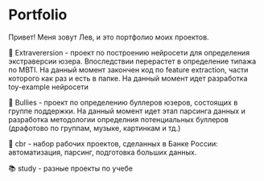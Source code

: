 # Portfolio
Привет! Меня зовут Лев, и это портфолио моих проектов.

👯 Extraverersion - проект по построению нейросети для определения экстраверсии юзера. Впоследствии перерастет в определение типажа по MBTI. На данный момент закончен код по feature extraction, части которого как раз и есть в папке. На данный момент идет разработка toy-example нейросети

🤬 Bullies - проект по определению буллеров юзеров, состоящих в группе поддержки. На данный момент идет этап парсинга данных и разработка методологии определния потенциальных буллеров (драфотово по группам, музыке, картинкам и тд.)

🏦 cbr - набор рабочих проектов, сделанных в Бaнке Poccии: автоматизация, парсинг, подготовка больших данных. 

📚 study - разные проекты по учебе
